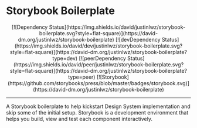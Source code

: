 # Storybook Boilerplate

<center>
    [![Dependency Status](https://img.shields.io/david/justinlwz/storybook-boilerplate.svg?style=flat-square)](https://david-dm.org/justinlwz/storybook-boilerplate)
    [![devDependency Status](https://img.shields.io/david/dev/justinlwz/storybook-boilerplate.svg?style=flat-square)](https://david-dm.org/justinlwz/storybook-boilerplate?type=dev)
    [![peerDependency Status](https://img.shields.io/david/peer/justinlwz/storybook-boilerplate.svg?style=flat-square)](https://david-dm.org/justinlwz/storybook-boilerplate?type=peer)
    [![Storybook](https://github.com/storybooks/press/blob/master/badges/storybook.svg)](https://david-dm.org/justinlwz/storybook-boilerplate)
</center>

---

A Storybook boilerplate to help kickstart Design System implementation and skip some of the initial setup. Storybook is a development environment that helps you build, view and test each component interactively.
